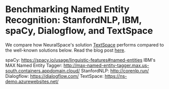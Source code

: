 # Benchmarking Named Entity Recognition: StanfordNLP, IBM, spaCy, Dialogflow, and TextSpace

We compare how NeuralSpace's solution [TextSpace](https://neuralspace.ai/textspace/) performs compared to the well-known solutions below. Read the blog post [here](https://medium.com/neuralspace/benchmarking-named-entity-recognition-stanfordnlp-ibm-spacy-dialogflow-and-textspace-af6615eb7930).

spaCy: https://spacy.io/usage/linguistic-features#named-entities
IBM's MAX Named Entity Tagger: http://max-named-entity-tagger.max.us-south.containers.appdomain.cloud/
StanfordNLP: http://corenlp.run/
Dialogflow: https://dialogflow.com/
TextSpace: https://ns-demo.azurewebsites.net/
